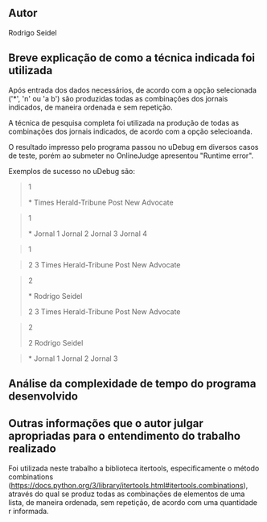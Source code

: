 ## Autor
Rodrigo Seidel

## Breve explicação de como a técnica indicada foi utilizada
Após entrada dos dados necessários, de acordo com a opção selecionada ('*', 'n' ou 'a b') são produzidas todas as combinações dos jornais indicados, de maneira ordenada e sem repetição.

A técnica de pesquisa completa foi utilizada na produção de todas as combinações dos jornais indicados, de acordo com a opção selecioanda.


O resultado impresso pelo programa passou no uDebug em diversos casos de teste, porém ao submeter no OnlineJudge apresentou "Runtime error".

Exemplos de sucesso no uDebug são:
>1
>
>\*
>Times
>Herald-Tribune
>Post
>New Advocate

>1
>
>\*
>Jornal 1
>Jornal 2
>Jornal 3
>Jornal 4

>1

>2 3
>Times
>Herald-Tribune
>Post
>New Advocate

>2
>
>\*
>Rodrigo
>Seidel
>
>2 3
>Times
>Herald-Tribune
>Post
>New Advocate

>2
>
>2
>Rodrigo
>Seidel

>\*
>Jornal 1
>Jornal 2
>Jornal 3

## Análise da complexidade de tempo do programa desenvolvido



## Outras informações que o autor julgar apropriadas para o entendimento do trabalho realizado
Foi utilizada neste trabalho a biblioteca itertools, especificamente o método combinations (https://docs.python.org/3/library/itertools.html#itertools.combinations), através do qual se produz todas as combinações de elementos de uma lista, de maneira ordenada, sem repetição, de acordo com uma quantidade r informada.